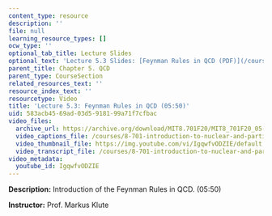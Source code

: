```yaml
---
content_type: resource
description: ''
file: null
learning_resource_types: []
ocw_type: ''
optional_tab_title: Lecture Slides
optional_text: 'Lecture 5.3 Slides: [Feynman Rules in QCD (PDF)](/courses/8-701-introduction-to-nuclear-and-particle-physics-fall-2020/resources/mit8_701f20_lec5-3)'
parent_title: Chapter 5. QCD
parent_type: CourseSection
related_resources_text: ''
resource_index_text: ''
resourcetype: Video
title: 'Lecture 5.3: Feynman Rules in QCD (05:50)'
uid: 583acb45-69ad-03d5-9181-99a71f7cfbac
video_files:
  archive_url: https://archive.org/download/MIT8.701F20/MIT8_701F20_05-03_feynman_300k.mp4
  video_captions_file: /courses/8-701-introduction-to-nuclear-and-particle-physics-fall-2020/6c07ee48a7675e1e8ec8e6b0e41ec241_IgqwfvODZIE.vtt
  video_thumbnail_file: https://img.youtube.com/vi/IgqwfvODZIE/default.jpg
  video_transcript_file: /courses/8-701-introduction-to-nuclear-and-particle-physics-fall-2020/949fa42f34012a05a6a8143af824ac67_IgqwfvODZIE.pdf
video_metadata:
  youtube_id: IgqwfvODZIE
---
```


**Description:** Introduction of the Feynman Rules in QCD. (05:50)

**Instructor:** Prof. Markus Klute